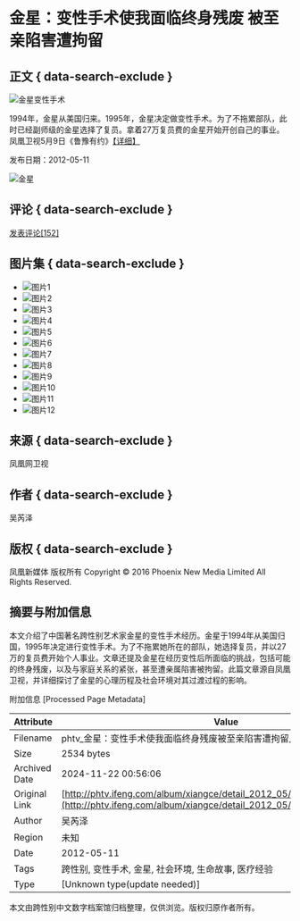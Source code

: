 # 金星：变性手术使我面临终身残废 被至亲陷害遭拘留

## 正文 { data-search-exclude }


![金星变性手术](https://dolphin.deliver.ifeng.com/c?z=ifeng&la=0&si=2&ci=23&cg=22&c=29&or=232&l=715&bg=715&b=713&u=https://y0.ifengimg.com/34c4a1d78882290c/2012/0528/1x1.gif)

1994年，金星从美国归来。1995年，金星决定做变性手术。为了不拖累部队，此时已经副师级的金星选择了复员。拿着27万复员费的金星开始开创自己的事业。凤凰卫视5月9日《鲁豫有约》[【详细】](http://phtv.ifeng.com/program/lyyy/detail_2012_05/10/14439861_0.shtml)

发布日期：2012-05-11

![金星](http://y1.ifengimg.com/b53fdc13cc092fd3/2012/0511/rdn_4fac68aed168c.jpg)

## 评论 { data-search-exclude }
[发表评论\[152\]](http://comment.ifeng.com/view.php?chId=12696&docId=14464037&docName=%E9%87%91%E6%98%9F%EF%BC%9A%E5%8F%98%E6%80%A7%E6%89%8B%E6%9C%AF%E4%BD%BF%E6%88%91%E9%9D%A2%E4%B8%B4%E7%BB%88%E8%BA%AB%E6%AE%8B%E5%BA%9F%20%E8%A2%AB%E8%87%B3%E4%BA%B2%E9%99%B7%E5%AE%B3%E9%81%AD%E6%8B%98%E7%95%99&docUrl=http%3A%2F%2Fphtv.ifeng.com%2Falbum%2Fdetail_2012_05%2F11%2F14464037_0.shtml&skey=2d73aa)

## 图片集 { data-search-exclude }
- ![图片1](http://y3.ifengimg.com/f04c9b92453d105f/2012/0511/xes_9febea34218056b7462995ed740d998e.jpg)
- ![图片2](http://y2.ifengimg.com/f04c9b92453d105f/2012/0511/xes_0fc6331a0a48f4010435ddbee68fb89e.jpg)
- ![图片3](http://y3.ifengimg.com/f04c9b92453d105f/2012/0511/xes_a968c8ef789871c16cd5bd918a8b98aa.jpg)
- ![图片4](http://y0.ifengimg.com/f04c9b92453d105f/2012/0511/xes_286834283fea8b4a1535547c57bae2cd.jpg)
- ![图片5](http://y0.ifengimg.com/f04c9b92453d105f/2012/0511/xes_0f4276460ba89fa967d70f156bff15e5.jpg)
- ![图片6](http://y0.ifengimg.com/f04c9b92453d105f/2012/0511/xes_4494f5c6a40519f83af4a66cbc6dafcf.jpg)
- ![图片7](http://y0.ifengimg.com/f04c9b92453d105f/2012/0511/xes_ba21346a28f346071b50044c9b80e710.jpg)
- ![图片8](http://y3.ifengimg.com/f04c9b92453d105f/2012/0511/xes_611e2cb52d19891e7769a6c2c4ebeebc.jpg)
- ![图片9](http://y3.ifengimg.com/f04c9b92453d105f/2012/0511/xes_048bb66e66582e22dfc6261352507221.jpg)
- ![图片10](http://y3.ifengimg.com/f04c9b92453d105f/2012/0511/xes_4e1be92dab39d7d143b9808cb2ac4298.jpg)
- ![图片11](http://y0.ifengimg.com/f04c9b92453d105f/2012/0511/xes_e0106fb6ff8e6ef751a497e925bed95d.jpg)
- ![图片12](http://y1.ifengimg.com/f04c9b92453d105f/2012/0511/xes_d62cc1ebe24b75a906174ccc40375162.jpg)

## 来源 { data-search-exclude }
凤凰网卫视

## 作者 { data-search-exclude }
吴芮泽

## 版权 { data-search-exclude }
凤凰新媒体 版权所有 Copyright © 2016 Phoenix New Media Limited All Rights Reserved.

## 摘要与附加信息

<!-- tcd_abstract -->
本文介绍了中国著名跨性别艺术家金星的变性手术经历。金星于1994年从美国归国，1995年决定进行变性手术。为了不拖累她所在的部队，她选择复员，并以27万的复员费开始个人事业。文章还提及金星在经历变性后所面临的挑战，包括可能的终身残废，以及与家庭关系的紧张，甚至遭亲属陷害被拘留。此篇文章源自凤凰卫视，并详细探讨了金星的心理历程及社会环境对其过渡过程的影响。
<!-- tcd_abstract_end -->

附加信息 [Processed Page Metadata]

| Attribute       | Value                                  |
|-----------------|----------------------------------------|
| Filename        | phtv_金星：变性手术使我面临终身残废被至亲陷害遭拘留_-_凤凰卫视.md                             |
| Size            | 2534 bytes                           |
| Archived Date   | 2024-11-22 00:56:06                             |
| Original Link   | [http://phtv.ifeng.com/album/xiangce/detail_2012_05/11/14464037_9.shtml](http://phtv.ifeng.com/album/xiangce/detail_2012_05/11/14464037_9.shtml)                       |
| Author          | 吴芮泽                               |
| Region          | 未知                               |
| Date            | 2012-05-11                                 |
| Tags            | 跨性别, 变性手术, 金星, 社会环境, 生命故事, 医疗经验                                 |
| Type            | [Unknown type(update needed)]                                 |
<!-- tcd_table_end -->

本文由跨性别中文数字档案馆归档整理，仅供浏览。版权归原作者所有。
